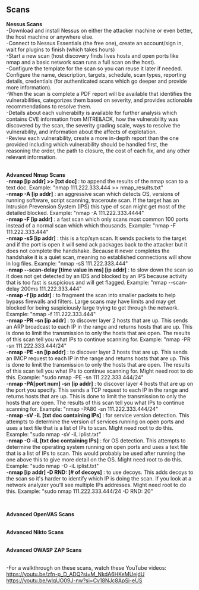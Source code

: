 ## Scans

**Nessus Scans**<br>
-Download and install Nessus on either the attacker machine or even better, the host machine or anywhere else.<br>
-Connect to Nessus Essentials (the free one), create an account/sign in, wait for plugins to finish (which takes hours)<br>
-Start a new scan (host discovery finds lives hosts and open ports like nmap and a basic network scan runs a full scan on the host).<br>
-Configure the template for the scan so you can reuse it later if needed. Configure the name, description, targets, schedule, scan types, reporting details, credentials (for authenticated scans which go deeper and provide more information).<br>
-When the scan is complete a PDF report will be available that identifies the vulnerabilities, categorizes them based on severity, and provides actionable recommendations to resolve them.<br>
-Details about each vulnerabilty is available for further analysis which contains CVE information from MITRE&ACK, how the vulnerability was discovered by the scan, the severity grading scale, ways to resolve the vulnerability, and information about the affects of explotation.<br>
-Review each vulnerability, create a more in-depth report than the one provided including which vulnerability should be handled first, the reasoning the order, the path to closure, the cost of each fix, and any other relevant information.<br>
<br>

**Advanced Nmap Scans**<br>
-**nmap [ip addr] >> [txt doc]** : to append the results of the nmap scan to a text doc. Example: "nmap 111.222.333.444 >> nmap_results.txt"<br>
-**nmap -A [ip addr]** : an aggressive scan which detects OS, versions of running software, script scanning, traceroute scan. If the target has an Intrusion Prevension System (IPS) this type of scan might get most of the detailed blocked. Example: "nmap -A 111.222.333.4444"<br>
-**nmap -F [ip addr]** : a fast scan which only scans most common 100 ports instead of a normal scan which which thousands. Example: "nmap -F 111.222.333.444"<br>
-**nmap -sS [ip addr]** : this is a tcp/syn scan. It sends packets to the target and if the port is open it will send ack packages back to the attacker but it does not complete the handshake. Because it never completes the handshake it is a quiet scan, meaning no established connections will show in log files. Example: "nmap -sS 111.222.333.444"<br>
-**nmap --scan-delay [time value in ms] [ip addr]** : to slow down the scan so it does not get detected by an IDS and blocked by an IPS because activity that is too fast is suspicious and will get flagged. Example: "nmap --scan-delay 200ms 111.222.333.444"<br>
-**nmap -f [ip addr]** : to fragment the scan into smaller packets to help bypass firewalls and filters. Large scans may have limits and may get blocked for being suspiciously large trying to get through the network. Example: "nmap -f 111.222.333.444"
 <br>
 -**nmap -PR -sn [ip addr]** : to discover layer 2 hosts that are up. This sends an ARP broadcast to each IP in the range and returns hosts that are up. This is done to limit the transmission to only the hosts that are open. The results of this scan tell you what IPs to continue scanning for. Example: "nmap -PR -sn  111.222.333.444/24"
 <br>
 -**nmap -PE -sn [ip addr]** : to discover layer 3 hosts that are up. This sends an IMCP request to each IP in the range and returns hosts that are up. This is done to limit the transmission to only the hosts that are open. The results of this scan tell you what IPs to continue scanning for. Might need root to do this. Example: "sudo nmap -PE -sn  111.222.333.444/24"
 <br>
-**nmap -PA[port num] -sn [ip addr]** : to discover layer 4 hosts that are up on the port you specify. This sends a TCP request to each IP in the range and returns hosts that are up. This is done to limit the transmission to only the hosts that are open. The results of this scan tell you what IPs to continue scanning for. Example: "nmap -PA80 -sn  111.222.333.444/24"
<br>
-**nmap -sV -iL [txt doc containing IPs]** : for service version detection. This attempts to determine the version of services running on open ports and uses a text file that is a list of IPs to scan. Might need root to do this. Example: "sudo nmap -sV -iL iplist.txt"
<br>
-**nmap -O -iL [txt doc containing IPs]** : for OS detection. This attempts to determine the operating system running on open ports and uses a text file that is a list of IPs to scan. This would probably be used after running the one above this to give more detail on the OS. Might need root to do this. Example: "sudo nmap -O -iL iplist.txt"
<br>
-**nmap [ip addr] -D RND: [# of decoys]** : to use decoys. This adds decoys to the scan so it's harder to identify which IP is doing the scan. If you look at a network analyzer you'll see multiple IPs addresses. Might need root to do this. Example: "sudo nmap 111.222.333.444/24 -D RND: 20"
<br>


<br>

**Advanced OpenVAS Scans**<br>
<br>


**Advanced Nikto Scans**<br>
<br>


**Advanced OWASP ZAP Scans**<br>
<br>

 -For a walkthrough on these scans, watch these YouTube videos:<br>
 https://youtu.be/zfn-p_D_ADQ?si=M_NkdA6HKeMUejdU <br>
 https://youtu.be/wlqUO09J-nw?si=Cv18NJc8ApSi-eUS <br>
 
